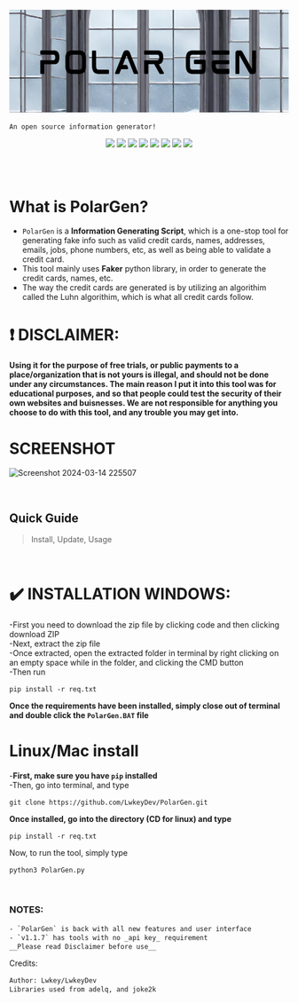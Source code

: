 <p align=center>
  <img src='images/PolarGen.png'>
</p>
  
```
An open source information generator!
```
<p align = "center">
  <img src = "https://img.shields.io/badge/Maintained%3F-Yes-green.svg">
  <img src = "https://img.shields.io/github/license/LwkeyDev/PolarGen">
  <img src = "https://img.shields.io/github/repo-size/LwkeyDev/PolarGen">
  <img src= "https://img.shields.io/github/languages/count/LwkeyDev/PolarGen">
  <img src = "https://visitor-badge.laobi.icu/badge?page_id=LwkeyDev.PolarGen">
  <img src="https://img.shields.io/badge/Disclaimer-This tool is for educational purposes only-red.svg?logo=hackaday">
  <img src="https://img.shields.io/badge/Python-3-blue.svg?style=flat&logo=python">
  <img src=
"https://img.shields.io/badge/Ethical_Hacking-green.svg">


</p>

<br>

<br>

# What is PolarGen?

- `PolarGen` is a __Information Generating Script__, which is a one-stop tool for generating fake info such as valid credit cards, names, addresses, emails, jobs, phone numbers, etc, as well as being able to validate a credit card.
- This tool mainly uses __Faker__ python library, in order to generate the credit cards, names, etc.
- The way the credit cards are generated is by utilizing an algorithim called the Luhn algorithim, which is what all credit cards follow.  

# :heavy_exclamation_mark: DISCLAIMER: 
**Using it for the purpose of free trials, or public payments to a place/organization that is not yours is illegal, and should not be done under any circumstances.  The main reason I put it into this tool was for educational purposes, and so that people could test the security of their own websites and buisnesses.  We are not responsible for anything you choose to do with this tool, and any trouble you may get into.**
<br>

#  SCREENSHOT
![Screenshot 2024-03-14 225507](https://github.com/LwkeyDev/PolarGen/assets/95990372/e1507e04-8529-4fa3-962e-a0955500bf65)

<br>


## Quick Guide

> Install, Update, Usage

<br>

# :heavy_check_mark: INSTALLATION WINDOWS:
-First you need to download the zip file by clicking code and then clicking download ZIP  
-Next, extract the zip file    
-Once extracted, open the extracted folder in terminal by right clicking on an empty space while in the folder, and clicking the CMD button  
-Then run

```
pip install -r req.txt
```
__Once the requirements have been installed, simply close out of terminal and double click the `PolarGen.BAT` file__  

# Linux/Mac install
-__First, make sure you have `pip` installed__  
-Then, go into terminal, and type
```
git clone https://github.com/LwkeyDev/PolarGen.git  
```
__Once installed, go into the directory (CD for linux) and type__
```
pip install -r req.txt
``` 
Now, to run the tool, simply type  

```
python3 PolarGen.py
```

<br>

### NOTES:

```
- `PolarGen` is back with all new features and user interface
- `v1.1.7` has tools with no _api key_ requirement
__Please read Disclaimer before use__
```

</p>










Credits:
```
Author: Lwkey/LwkeyDev 
Libraries used from adelq, and joke2k
```
